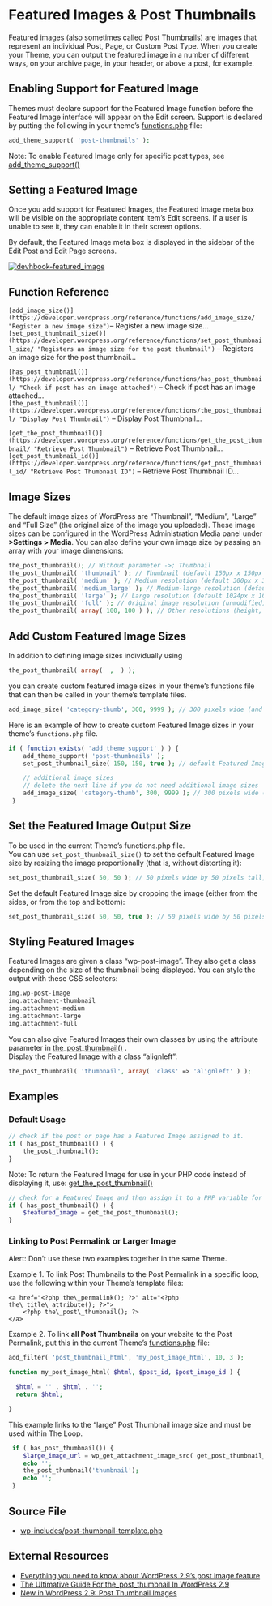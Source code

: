 # Featured Images &amp; Post Thumbnails

Featured images (also sometimes called Post Thumbnails) are images that represent an individual Post, Page, or Custom Post Type. When you create your Theme, you can output the featured image in a number of different ways, on your archive page, in your header, or above a post, for example.

## Enabling Support for Featured Image

Themes must declare support for the Featured Image function before the Featured Image interface will appear on the Edit screen. Support is declared by putting the following in your theme’s [functions.php](https://make.wordpress.org/docs/theme-developer-handbook/theme-basics/theme-functions/ "Theme Functions") file:

```php
add_theme_support( 'post-thumbnails' );
```

Note: To enable Featured Image only for specific post types, see [](https://developer.wordpress.org/reference/functions/add_theme_support/ "Allows a theme to register its support of a certain feature...")[](https://developer.wordpress.org/reference/functions/add_theme_support/)[add\_theme\_support()](https://developer.wordpress.org/reference/functions/add_theme_support/)

## Setting a Featured Image

Once you add support for Featured Images, the Featured Image meta box will be visible on the appropriate content item’s Edit screens. If a user is unable to see it, they can enable it in their screen options.

By default, the Featured Image meta box is displayed in the sidebar of the Edit Post and Edit Page screens.

[![devhbook-featured_image](https://make.wordpress.org/docs/files/2013/02/devhbook-featured_image1.png)](https://make.wordpress.org/docs/files/2013/02/devhbook-featured_image1.png)

## Function Reference

`[add_image_size()](https://developer.wordpress.org/reference/functions/add_image_size/ "Register a new image size")`– Register a new image size…  
`[set_post_thumbnail_size()](https://developer.wordpress.org/reference/functions/set_post_thumbnail_size/ "Registers an image size for the post thumbnail")` – Registers an image size for the post thumbnail…

`[has_post_thumbnail()](https://developer.wordpress.org/reference/functions/has_post_thumbnail/ "Check if post has an image attached")` – Check if post has an image attached…  
`[the_post_thumbnail()](https://developer.wordpress.org/reference/functions/the_post_thumbnail/ "Display Post Thumbnail")` – Display Post Thumbnail…

`[get_the_post_thumbnail()](https://developer.wordpress.org/reference/functions/get_the_post_thumbnail/ "Retrieve Post Thumbnail")` – Retrieve Post Thumbnail…  
`[get_post_thumbnail_id()](https://developer.wordpress.org/reference/functions/get_post_thumbnail_id/ "Retrieve Post Thumbnail ID")` – Retrieve Post Thumbnail ID…

## Image Sizes

The default image sizes of WordPress are “Thumbnail”, “Medium”, “Large” and “Full Size” (the original size of the image you uploaded). These image sizes can be configured in the WordPress Administration Media panel under **\>Settings > Media**. You can also define your own image size by passing an array with your image dimensions:

```php
the_post_thumbnail(); // Without parameter ->; Thumbnail
the_post_thumbnail( 'thumbnail' ); // Thumbnail (default 150px x 150px max)
the_post_thumbnail( 'medium' ); // Medium resolution (default 300px x 300px max)
the_post_thumbnail( 'medium_large' ); // Medium-large resolution (default 768px x no height limit max)
the_post_thumbnail( 'large' ); // Large resolution (default 1024px x 1024px max)
the_post_thumbnail( 'full' ); // Original image resolution (unmodified)
the_post_thumbnail( array( 100, 100 ) ); // Other resolutions (height, width)
```

## Add Custom Featured Image Sizes

In addition to defining image sizes individually using

```php
the_post_thumbnail( array(  ,  ) );
```

you can create custom featured image sizes in your theme’s functions file that can then be called in your theme’s template files.

```php
add_image_size( 'category-thumb', 300, 9999 ); // 300 pixels wide (and unlimited height)
```

Here is an example of how to create custom Featured Image sizes in your theme’s `functions.php` file.

```php
if ( function_exists( 'add_theme_support' ) ) {
    add_theme_support( 'post-thumbnails' );
    set_post_thumbnail_size( 150, 150, true ); // default Featured Image dimensions (cropped)

    // additional image sizes
    // delete the next line if you do not need additional image sizes
    add_image_size( 'category-thumb', 300, 9999 ); // 300 pixels wide (and unlimited height)
 }
```

## Set the Featured Image Output Size

To be used in the current Theme’s functions.php file.  
You can use `set_post_thumbnail_size()` to set the default Featured Image size by resizing the image proportionally (that is, without distorting it):

```php
set_post_thumbnail_size( 50, 50 ); // 50 pixels wide by 50 pixels tall, resize mode
```

Set the default Featured Image size by cropping the image (either from the sides, or from the top and bottom):

```php
set_post_thumbnail_size( 50, 50, true ); // 50 pixels wide by 50 pixels tall, crop mode
```

## Styling Featured Images

Featured Images are given a class “wp-post-image”. They also get a class depending on the size of the thumbnail being displayed. You can style the output with these CSS selectors:

```php
img.wp-post-image
img.attachment-thumbnail
img.attachment-medium
img.attachment-large
img.attachment-full
```

You can also give Featured Images their own classes by using the attribute parameter in [](https://developer.wordpress.org/reference/functions/the_post_thumbnail/ "Display Post Thumbnail")[the\_post\_thumbnail()](https://developer.wordpress.org/reference/functions/the_post_thumbnail/) .  
Display the Featured Image with a class “alignleft”:

```php
the_post_thumbnail( 'thumbnail', array( 'class' => 'alignleft' ) );
```

## Examples

### Default Usage

```php
// check if the post or page has a Featured Image assigned to it.
if ( has_post_thumbnail() ) {
    the_post_thumbnail();
}
```

Note: To return the Featured Image for use in your PHP code instead of displaying it, use: [](https://developer.wordpress.org/reference/functions/get_the_post_thumbnail/ "Retrieve Post Thumbnail")[](https://developer.wordpress.org/reference/functions/get_the_post_thumbnail/)[get\_the\_post\_thumbnail()](https://developer.wordpress.org/reference/functions/get_the_post_thumbnail/)

```php
// check for a Featured Image and then assign it to a PHP variable for later use
if ( has_post_thumbnail() ) {
    $featured_image = get_the_post_thumbnail();
}
```

### Linking to Post Permalink or Larger Image

Alert: Don’t use these two examples together in the same Theme.

Example 1. To link Post Thumbnails to the Post Permalink in a specific loop, use the following within your Theme’s template files:

<?php if ( has\_post\_thumbnail()) : ?>
    <a href="<?php the\_permalink(); ?>" alt="<?php the\_title\_attribute(); ?>">
        <?php the\_post\_thumbnail(); ?>
    </a>
<?php endif; ?>

Example 2. To link **all Post Thumbnails** on your website to the Post Permalink, put this in the current Theme’s [functions.php](https://make.wordpress.org/docs/theme-developer-handbook/part-one-theme-basics/theme-functions/ "Theme Functions") file:

```php
add_filter( 'post_thumbnail_html', 'my_post_image_html', 10, 3 );

function my_post_image_html( $html, $post_id, $post_image_id ) {

  $html = '' . $html . '';
  return $html;

}
```

This example links to the “large” Post Thumbnail image size and must be used within The Loop.

```php
 if ( has_post_thumbnail()) {
    $large_image_url = wp_get_attachment_image_src( get_post_thumbnail_id(), 'large');
    echo '';
    the_post_thumbnail('thumbnail');
    echo '';
 }
```

## Source File

*   [wp-includes/post-thumbnail-template.php](https://core.trac.wordpress.org/browser/tags/3.5.1/wp-includes/post-thumbnail-template.php#L0)

## External Resources

*   [Everything you need to know about WordPress 2.9’s post image feature](http://justintadlock.com/archives/2009/11/16/everything-you-need-to-know-about-wordpress-2-9s-post-image-feature)
*   [The Ultimative Guide For the\_post\_thumbnail In WordPress 2.9](http://wpengineer.com/the-ultimative-guide-for-the_post_thumbnail-in-wordpress-2-9/)
*   [New in WordPress 2.9: Post Thumbnail Images](http://markjaquith.wordpress.com/2009/12/23/new-in-wordpress-2-9-post-thumbnail-images/)